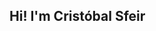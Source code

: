 ## Hi! I'm Cristóbal Sfeir

<!---
<p>
  <a href="https://github.com/cnsfeir" target="_blank"><img alt="Github" src="https://img.shields.io/badge/GitHub-%2312100E.svg?&style=for-the-badge&logo=Github&logoColor=white" /></a>
  <a href="https://www.linkedin.com/in/cnsfeir" target="_blank"><img alt="LinkedIn" src="https://img.shields.io/badge/linkedin-%230077B5.svg?&style=for-the-badge&logo=linkedin&logoColor=white" /></a>
  <a href="https://www.instagram.com/cristobalsfeir/"><img src="https://img.shields.io/badge/instagram-%23E4405F.svg?&style=for-the-badge&logo=instagram&logoColor=white" /></a> 
  <a href="mailto:cnsfeir@uc.cl"><img src="https://img.shields.io/badge/Gmail-D14836?style=for-the-badge&logo=gmail&logoColor=white" /></a> 
  <a href="https://t.me/cnsfeir"><img src="https://img.shields.io/badge/Telegram-2CA5E0?style=for-the-badge&logo=telegram&logoColor=white" /></a>   
  <a href="https://myanimelist.net/profile/cnsfeir"><img src="https://img.shields.io/badge/Myanimelist-2E51A2?style=for-the-badge&logo=myanimelist&logoColor=white" /></a>  
</p>


[![spotify-github-profile](https://spotify-github-profile.vercel.app/api/view?uid=21dpbcmpbxigadhcf2oc37qpi&cover_image=true&theme=natemoo-re&bar_color=53b14f&bar_color_cover=false)](https://spotify-github-profile.vercel.app/api/view?uid=21dpbcmpbxigadhcf2oc37qpi&redirect=true)

### Some of the things that I've done ✨


[![Cumplo Touchbar Notification](https://github-readme-stats.vercel.app/api/pin/?username=cnsfeir&repo=cumplo-touchbar-notification&show_owner=true&theme=vue-dark&show_icons=true&line_height=27)](https://github.com/cnsfeir/cumplo-touchbar-notification)

[![CI-mphony](https://github-readme-stats.vercel.app/api/pin/?username=cnsfeir&repo=CI-mphony&show_owner=true&theme=vue-dark&show_icons=true&line_height=27)](https://github.com/cnsfeir/CI-mphony)

[![Superhero League](https://github-readme-stats.vercel.app/api/pin/?username=cnsfeir&repo=superhero-league&show_owner=true&theme=vue-dark&show_icons=true&line_height=27)](https://github.com/cnsfeir/superhero-league)

[![Top Languages](https://github-readme-stats.vercel.app/api/top-langs/?username=cnsfeir&layout=compact&theme=vue-dark)](https://github.com/anuraghazra/github-readme-stats)

<img src="https://github-readme-stats.vercel.app/api?username=cnsfeir&show_icons=true&theme=vue-dark" alt="cnsfeir" />

<h3>Where to find me</h3>
-->
